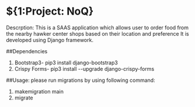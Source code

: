 # ${1:Project: NoQ}
Descrption: This is a SAAS application which allows user to order food from the nearby hawker center shops based on their location and preference
It is developed using Django framework.

##Dependencies
1. Bootstrap3-  pip3 install django-bootstrap3
2. Crispy Forms- pip3 install --upgrade django-crispy-forms

##Usage:
please run migrations by using following command:
1. makemigration main
2. migrate


